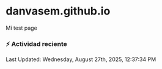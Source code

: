 # danvasem.github.io
Mi test page

### :zap: Actividad reciente
<!--RECENT_ACTIVITY:start-->
<!--RECENT_ACTIVITY:end-->

<!--RECENT_ACTIVITY:last_update-->
Last Updated: Wednesday, August 27th, 2025, 12:37:34 PM
<!--RECENT_ACTIVITY:last_update_end-->

